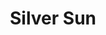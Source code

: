 ---
title: "Silver Sun"
summary: "Silver Sun are a British power pop band, who formed in 1995 in Camden, London. They released their self-titled debut album in 1997, and after two major label releases that saw moderate success, the band released two further albums independently. Their sound is a combination of harder-edged alternative rock and classic power pop, with an emphasis on multi-layered vocal harmonies."
image: "silver-sun.jpg"
apple_music_artist_url: "https://music.apple.com/gb/artist/silver-sun/60818610"
wikipedia_url: "https://en.wikipedia.org/wiki/Silver_Sun"
---